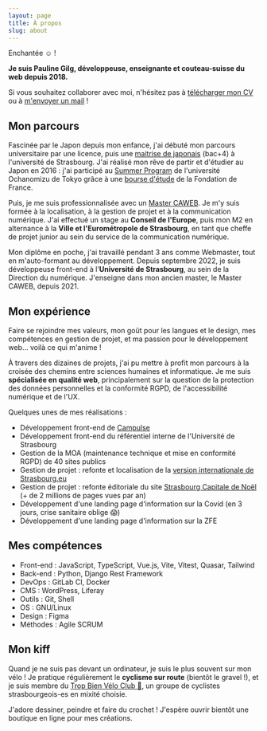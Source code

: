 ```yaml
---
layout: page
title: À propos
slug: about
---
```


Enchantée ☺️ !

**Je suis Pauline Gilg, développeuse, enseignante et couteau-suisse du web depuis 2018.**

Si vous souhaitez collaborer avec moi, n'hésitez pas à [télécharger mon CV](public/cv-public.pdf) ou à [m'envoyer un mail](mailto:paulinegilg@protonmail.com) !

## Mon parcours

Fascinée par le Japon depuis mon enfance, j'ai débuté mon parcours universitaire par une licence, 
puis une [maitrise de japonais](https://etudes-japonaises.unistra.fr/formation/master/master-langues-litterature-et-civilisations-etrangeres-et-regionales-parcours-etudes-japonaises/) (bac+4) à l'université de Strasbourg.
J'ai réalisé mon rêve de partir et d'étudier au Japon en 2016 :
j'ai participé au [Summer Program](https://www.cf.ocha.ac.jp/summerprogram/) de l'université Ochanomizu de Tokyo grâce à 
une [bourse d'étude](https://www.fondationdefrance.org/fr/annuaire-des-fondations/fondation-pour-l-etude-de-la-langue-et-de-la-civilisation-jap) de la Fondation de France.

Puis, je me suis professionnalisée avec un [Master CAWEB](https://mastercaweb.unistra.fr/).
Je m'y suis formée à la localisation, à la gestion de projet et à la communication numérique.
J'ai effectué un stage au **Conseil de l'Europe**, puis mon M2 en alternance à la **Ville et l'Eurométropole de Strasbourg**, 
en tant que cheffe de projet junior au sein du service de la communication numérique.

Mon diplôme en poche, j'ai travaillé pendant 3 ans comme Webmaster, tout en m'auto-formant au développement.
Depuis septembre 2022, je suis développeuse front-end à l'**Université de Strasbourg**, au sein de la Direction du numérique.
J'enseigne dans mon ancien master, le Master CAWEB, depuis 2021.

## Mon expérience

Faire se rejoindre mes valeurs, mon goût pour les langues et le design, mes compétences en gestion de projet, 
et ma passion pour le développement web... voilà ce qui m'anime !

À travers des dizaines de projets, j'ai pu mettre à profit mon parcours à la croisée des chemins entre sciences humaines
et informatique. Je me suis **spécialisée en qualité web**, principalement sur la question de la protection des données personnelles
et la conformité RGPD, de l'accessibilité numérique et de l'UX.

Quelques unes de mes réalisations :

- Développement front-end de [Campulse](campulse.html)
- Développement front-end du référentiel interne de l'Université de Strasbourg
- Gestion de la MOA (maintenance technique et mise en conformité RGPD) de 40 sites publics
- Gestion de projet : refonte et localisation de la [version internationale de Strasbourg.eu](https://int.strasbourg.eu)
- Gestion de projet : refonte éditoriale du site [Strasbourg Capitale de Noël](https://noel.strasbourg.eu) (+ de 2 millions de pages vues par an)
- Développement d'une landing page d'information sur la Covid (en 3 jours, crise sanitaire oblige 😱)
- Développement d'une landing page d'information sur la ZFE

## Mes compétences

- Front-end : JavaScript, TypeScript, Vue.js, Vite, Vitest, Quasar, Tailwind
- Back-end : Python, Django Rest Framework
- DevOps : GitLab CI, Docker
- CMS : WordPress, Liferay
- Outils : Git, Shell
- OS : GNU/Linux
- Design : Figma
- Méthodes : Agile SCRUM

## Mon kiff

Quand je ne suis pas devant un ordinateur, je suis le plus souvent sur mon vélo ! 
Je pratique régulièrement le **cyclisme sur route** (bientôt le gravel !),
et je suis membre du [Trop Bien Vélo Club 🌈](https://www.instagram.com/trop_bien_velo_club/), un groupe de cyclistes strasbourgeois-es en mixité choisie.

J'adore dessiner, peindre et faire du crochet ! J'espère ouvrir bientôt une boutique en ligne pour mes créations.